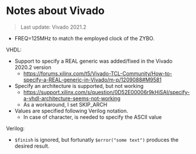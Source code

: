 # Notes about Vivado

> Last update: Vivado 2021.2

* FREQ=125MHz to match the employed clock of the ZYBO.

VHDL:
* Support to specify a REAL generic was added/fixed in the Vivado 2020.2 version
  * https://forums.xilinx.com/t5/Vivado-TCL-Community/How-to-specify-a-REAL-generic-in-Vivado/m-p/1209088#M9581
* Specify an architecture is supported, but not working
  * https://support.xilinx.com/s/question/0D52E00006r9kHiSAI/specify-a-vhdl-architecture-seems-not-working
  * As a workaround, I set SKIP_ARCH
* Values are specified following Verilog notation.
  * In case of character, is needed to specify the ASCII value

Verilog:
* `$finish` is ignored, but fortunatly `$error("some text")` produces the desired result.

